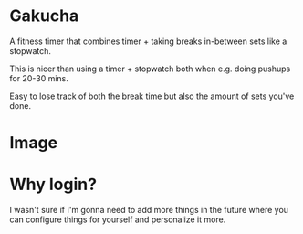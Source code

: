 # Gakucha

A fitness timer that combines timer + taking breaks in-between sets like a stopwatch.

This is nicer than using a timer + stopwatch both when e.g. doing pushups for 20-30 mins.

Easy to lose track of both the break time but also the amount of sets you've done.

# Image

# Why login?

I wasn't sure if I'm gonna need to add more things in the future where you can configure things for yourself and personalize it more.
